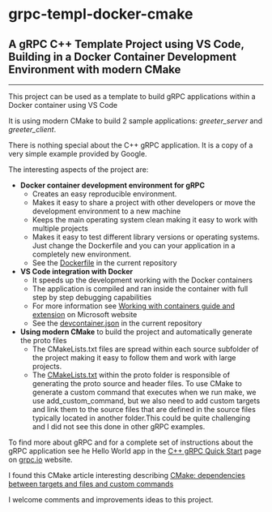 grpc-templ-docker-cmake
=======================

## A gRPC C++ Template Project using VS Code, Building in a Docker Container Development Environment with modern CMake
----------------------------------------------------------

This project can be used as a template to build gRPC applications within a Docker container using VS Code

It is using modern CMake to build 2 sample applications: *greeter_server* and *greeter_client*. 

There is nothing special about the C++ gRPC application. It is a copy of a very simple example provided by Google.

The interesting aspects of the project are:
- **Docker container development environment for gRPC**
    - Creates an easy reproducible environment.
    - Makes it easy to share a project with other developers or move the development environment to a new machine
    - Keeps the main operating system clean making it easy to work with multiple projects
    - Makes it easy to test different library versions or operating systems. Just change the Dockerfile and you can your application in a completely new environment.
    - See the [Dockerfile](https://github.com/tomatac/grpc-templ-docker-cmake/blob/main/.devcontainer/Dockerfile) in the current repository
- **VS Code integration with Docker** 
    - It speeds up the development working with the Docker containers
    - The application is compiled and ran inside the container with full step by step debugging capabilities
    - For more information see [Working with containers guide and extension](https://code.visualstudio.com/docs/containers/overview) on Microsoft website
    - See the [devcontainer.json](https://github.com/tomatac/grpc-templ-docker-cmake/blob/main/.devcontainer/devcontainer.json) in the current repository
- **Using modern CMake** to build the project and automatically generate the proto files
    - The CMakeLists.txt files are spread within each source subfolder of the project making it easy to follow them and work with large projects.
    - The [CMakeLists.txt](https://github.com/tomatac/grpc-templ-docker-cmake/blob/main/protos/CMakeLists.txt) within the proto folder is responsible of generating the proto source and header files. To use CMake to generate a custom command that executes when we run make, we use add_custom_command, but we also need to add custom targets and link them to the source files that are defined in the source files typically located in another folder.This could be quite challenging and I did not see this done in other gRPC examples. 

To find more about gRPC and for a complete set of instructions about the gRPC application see he Hello World app in the [C++ gRPC Quick Start](https://grpc.io/docs/languages/cpp/quickstart) page on [grpc.io](https://grpc.io/) website.

I found this CMake article interesting describing [CMake: dependencies between targets and files and custom commands](https://samthursfield.wordpress.com/2015/11/21/cmake-dependencies-between-targets-and-files-and-custom-commands/)

I welcome comments and improvements ideas to this project.
 

